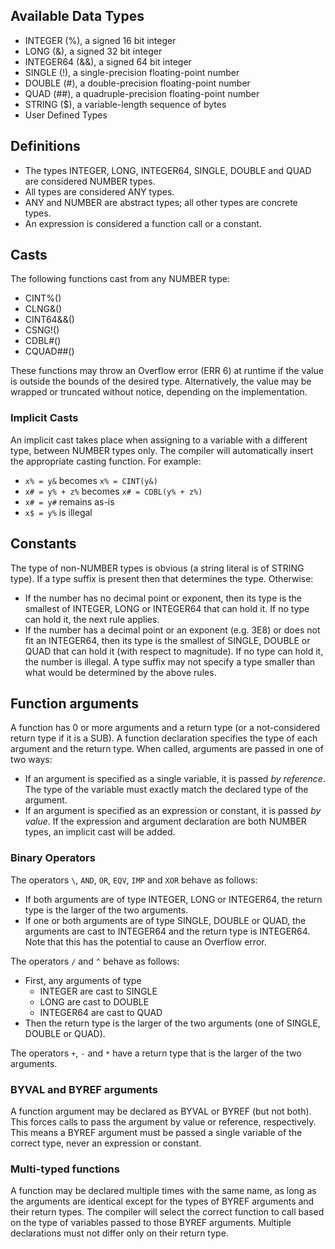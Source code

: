 ## Available Data Types
 - INTEGER (%), a signed 16 bit integer
 - LONG (&), a signed 32 bit integer
 - INTEGER64 (&&), a signed 64 bit integer
 - SINGLE (!), a single-precision floating-point number
 - DOUBLE (#), a double-precision floating-point number
 - QUAD (##), a quadruple-precision floating-point number
 - STRING ($), a variable-length sequence of bytes
 - User Defined Types

## Definitions
* The types INTEGER, LONG, INTEGER64, SINGLE, DOUBLE and QUAD are considered NUMBER types.
* All types are considered ANY types.
* ANY and NUMBER are abstract types; all other types are concrete types.
* An expression is considered a function call or a constant.

## Casts
The following functions cast from any NUMBER type:
* CINT%()
* CLNG&()
* CINT64&&()
* CSNG!()
* CDBL#()
* CQUAD##()

These functions may throw an Overflow error (ERR 6) at runtime if the value is outside the bounds of the desired type. Alternatively, the value may be wrapped or truncated without notice, depending on the implementation.

### Implicit Casts
An implicit cast takes place when assigning to a variable with a different type, between NUMBER types only. The compiler will automatically insert the appropriate casting function. For example:
* `x% = y&` becomes `x% = CINT(y&)`
* `x# = y% + z%` becomes `x# = CDBL(y% + z%)`
* `x# = y#` remains as-is
* `x$ = y%` is illegal

## Constants
The type of non-NUMBER types is obvious (a string literal is of STRING type). If a type suffix is present then that determines the type. Otherwise:
* If the number has no decimal point or exponent, then its type is the smallest of INTEGER, LONG or INTEGER64 that can hold it. If no type can hold it, the next rule applies.
* If the number has a decimal point or an exponent (e.g. 3E8) or does not fit an INTEGER64, then its type is the smallest of SINGLE, DOUBLE or QUAD that can hold it (with respect to magnitude). If no type can hold it, the number is illegal.
A type suffix may not specify a type smaller than what would be determined by the above rules.

## Function arguments
A function has 0 or more arguments and a return type (or a not-considered return type if it is a SUB). A function declaration specifies the type of each argument and the return type. When called, arguments are passed in one of two ways:
* If an argument is specified as a single variable, it is passed _by reference_. The type of the variable must exactly match the declared type of the argument.
* If an argument is specified as an expression or constant, it is passed _by value_. If the expression and argument declaration are both NUMBER types, an implicit cast will be added.

### Binary Operators
The operators `\`, `AND`, `OR`, `EQV`, `IMP` and `XOR` behave as follows:
* If both arguments are of type INTEGER, LONG or INTEGER64, the return type is the larger of the two arguments.
* If one or both arguments are of type SINGLE, DOUBLE or QUAD, the arguments are cast to INTEGER64 and the return type is INTEGER64. Note that this has the potential to cause an Overflow error.

The operators `/` and `^` behave as follows:
* First, any arguments of type
    * INTEGER are cast to SINGLE
    * LONG are cast to DOUBLE
    * INTEGER64 are cast to QUAD
* Then the return type is the larger of the two arguments (one of SINGLE, DOUBLE or QUAD).

The operators `+`, `-` and `*` have a return type that is the larger of the two arguments.

### BYVAL and BYREF arguments
A function argument may be declared as BYVAL or BYREF (but not both). This forces calls to pass the argument by value or reference, respectively. This means a BYREF argument must be passed a single variable of the correct type, never an expression or constant.

### Multi-typed functions
A function may be declared multiple times with the same name, as long as the arguments are identical except for the types of BYREF arguments and their return types. The compiler will select the correct function to call based on the type of variables passed to those BYREF arguments. Multiple declarations must not differ only on their return type.


